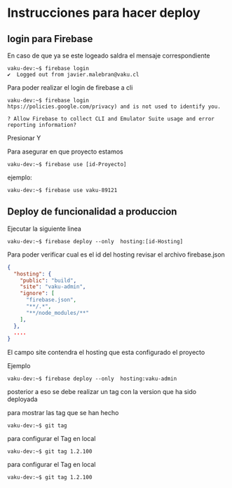 # Instrucciones para hacer deploy

## login para Firebase

En caso de que ya se este logeado saldra el mensaje correspondiente

```console
vaku-dev:~$ firebase login
✔  Logged out from javier.malebran@vaku.cl
```

Para poder realizar el login de firebase a cli

```console
vaku-dev:~$ firebase login
htps://policies.google.com/privacy) and is not used to identify you.

? Allow Firebase to collect CLI and Emulator Suite usage and error reporting information?
```

Presionar Y

Para asegurar en que proyecto estamos

```console
vaku-dev:~$ firebase use [id-Proyecto]
```

ejemplo:

```console
vaku-dev:~$ firebase use vaku-89121
```

## Deploy de funcionalidad a produccion

Ejecutar la siguiente linea

```console
vaku-dev:~$ firebase deploy --only  hosting:[id-Hosting]
```

Para poder verificar cual es el id del hosting revisar el archivo firebase.json

```json
{
  "hosting": {
    "public": "build",
    "site": "vaku-admin",
    "ignore": [
      "firebase.json",
      "**/.*",
      "**/node_modules/**"
    ],
  },
  ....
}
```

El campo site contendra el hosting que esta configurado el proyecto

Ejemplo

```console
vaku-dev:~$ firebase deploy --only  hosting:vaku-admin
```

posterior a eso se debe realizar un tag con la version que ha sido deployada

para mostrar las tag que se han hecho

```console
vaku-dev:~$ git tag
```

para configurar el Tag en local

```console
vaku-dev:~$ git tag 1.2.100
```

para configurar el Tag en local

```console
vaku-dev:~$ git tag 1.2.100
```

